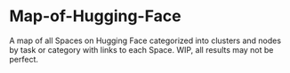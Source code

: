 # Map-of-Hugging-Face
A map of all Spaces on Hugging Face categorized into clusters and nodes by task or category with links to each Space. WIP, all results may not be perfect.

